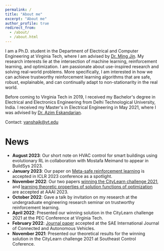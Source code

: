 ```yaml
---
permalink: /
title: "About me"
excerpt: "About me"
author_profile: true
redirect_from: 
  - /about/
  - /about.html
---
```


I am a Ph.D. student in the Department of Electrical and Computer Engineering at Virginia Tech, where I am advised by [Dr. Ming Jin](http://www.jinming.tech). My research interests lie at the intersection of machine learning, reinforcement learning, and optimization. I am passionate about use-inspired research and solving real-world problems. More specifically, I am interested in how we can achieve trustworthy reinforcement learning algorithms that are safe, robust, explainable, and can continually adapt to non-stationarity in the real world.

Before coming to Virginia Tech in 2019, I received my Bachelor's degree in Electrical and Electronics Engineering from Delhi Technological University, India. I received my Master's in Electrical Engineering in May 2021, where I was advised by  [Dr. Azim Eskandarian](https://asim.me.vt.edu/).

Contact: vanshajk@vt.edu

News
======
* **August 2023**: Our short note on HVAC control for smart buildings using evolutionary RL in collaboration with Mostafa Meimand to appear in BuildSys 2023.
* **January 2023**: Our paper on [Meta-safe reinforcement learning](https://openreview.net/pdf?id=mbxz9Cjehr) is accepted in ICLR 2023 conference as a spotlight.
* **November 2022**: Our two papers [winning the CityLearn challenge 2021](https://arxiv.org/pdf/2212.01939.pdf), and [learning theoretic properties of solution functions of optimization](https://arxiv.org/pdf/2212.01314.pdf) are accepted at AAAI 2023.
* **October 2022**: Gave a talk by invitation on my research at the undergraduate engineering research seminar on trustworthy reinforcement learning.
* **April 2022**: Presented our winning solution in the CityLearn challenge 2021 at the PEC Conference at Virginia Tech.
* **February 2022**: [Journal paper](https://www.sae.org/publications/technical-papers/content/12-06-02-0008/) accepted at the SAE International Journal of Connected and Autonomous Vehicles.
* **November 2021**: Presented our theoretical results for the winning solution in the CityLearn challenge 2021 at Southeast Control Coference.
